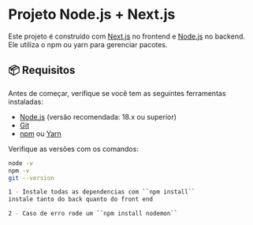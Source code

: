 # Projeto Node.js + Next.js

Este projeto é construído com [Next.js](https://nextjs.org/) no frontend e [Node.js](https://nodejs.org/) no backend. Ele utiliza o npm ou yarn para gerenciar pacotes.

## 📦 Requisitos

Antes de começar, verifique se você tem as seguintes ferramentas instaladas:

- [Node.js](https://nodejs.org/) (versão recomendada: 18.x ou superior)
- [Git](https://git-scm.com/)
- [npm](https://www.npmjs.com/) ou [Yarn](https://yarnpkg.com/)

Verifique as versões com os comandos:

```bash
node -v
npm -v
git --version

1 - Instale todas as dependencias com ``npm install``
instale tanto do back quanto do front end

2 - Caso de erro rode um ``npm install nodemon``
